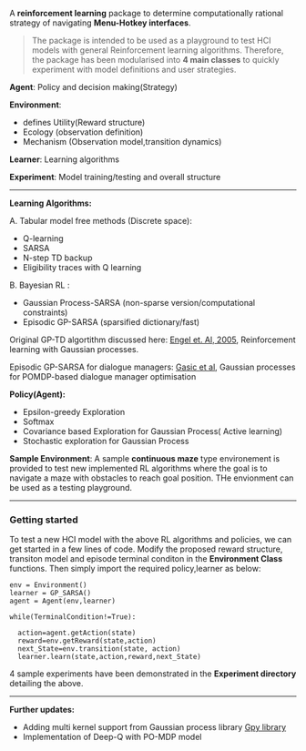 A **reinforcement learning** package to determine computationally rational strategy of navigating **Menu-Hotkey interfaces**.  
> The package is intended to be used as a playground to test HCI models with general Reinforcement learning algorithms. Therefore, the package has been modularised into **4 main classes** to quickly experiment with model definitions and user strategies.  

**Agent**: Policy and decision making(Strategy)

**Environment**:
- defines Utility(Reward structure)
- Ecology (observation definition)
- Mechanism (Observation model,transition dynamics)

**Learner**: Learning algorithms 

**Experiment**: Model training/testing and overall structure 

---

**Learning Algorithms:**

A. Tabular model free methods (Discrete space):

- Q-learning
- SARSA
- N-step TD backup
- Eligibility traces with Q learning   

B. Bayesian RL :

- Gaussian Process-SARSA  (non-sparse version/computational constraints) 
- Episodic GP-SARSA 	      (sparsified dictionary/fast) 

Original GP-TD algortithm discussed here:  [Engel et. Al, 2005](http://citeseerx.ist.psu.edu/viewdoc/download?doi=10.1.1.81.6420&rep=rep1&type=pdf), Reinforcement learning with Gaussian processes.

Episodic GP-SARSA for dialogue managers: [Gasic et al](http://mi.eng.cam.ac.uk/~sjy/papers/gayo14.pdf), Gaussian processes for POMDP-based dialogue manager optimisation


**Policy(Agent):**
- Epsilon-greedy Exploration
- Softmax 
- Covariance based Exploration for Gaussian Process( Active learning)
- Stochastic exploration for Gaussian Process 

**Sample Environment**: A sample **continuous maze** type environement is provided to test new implemented RL algorithms where the goal is to navigate a maze with obstacles to reach goal position. THe envionment can be used as  a testing playground. 

---

### Getting started

To test a new HCI model with the above RL algorithms and policies, we can get started in a few lines of code. Modify the proposed reward structure, transiton model and episode terminal conditon in the **Environment Class** functions.  Then simply import the required policy,learner as below:

```
env = Environment()
learner = GP_SARSA()
agent = Agent(env,learner)

while(TerminalCondition!=True):

  action=agent.getAction(state)
  reward=env.getReward(state,action)
  next_State=env.transition(state, action)
  learner.learn(state,action,reward,next_State)
```

4 sample experiments have been demonstrated in the **Experiment directory** detailing the above.

---

**Further updates:**
- Adding multi kernel support from Gaussian process library [Gpy library](https://sheffieldml.github.io/GPy/) 
- Implementation of Deep-Q with PO-MDP model 

